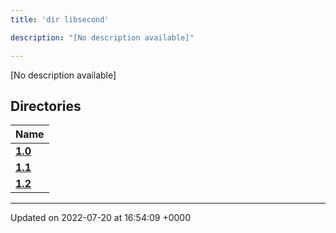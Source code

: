 ```yaml
---
title: 'dir libsecond'

description: "[No description available]"

---
```







[No description available]

## Directories

| Name           |
| -------------- |
| **[1.0](/documentation/code/files/dir_4e7d0a7221199b5e3988a802b6a5e37f/#dir-1.0)**  |
| **[1.1](/documentation/code/files/dir_d1f2a55f41e415ebe099cfae2057f907/#dir-1.1)**  |
| **[1.2](/documentation/code/files/dir_1185cf205eb7c76e1c0c729ff9fd7030/#dir-1.2)**  |






-------------------------------

Updated on 2022-07-20 at 16:54:09 +0000
